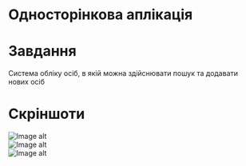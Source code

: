 # Односторінкова аплікація
# Завдання
Система обліку осіб, в якій можна здійснювати пошук та додавати нових осіб
# Скріншоти
![Image alt](github.com/VG1349/KPP4-lab/blob/master/images/index2.jpeg)<br>
![Image alt](github.com/VG1349/KPP4-lab/blob/master/images/index.jpeg)<br>
![Image alt](github.com/VG1349/KPP4-lab/blob/master/images/index4.jpeg)<br>
